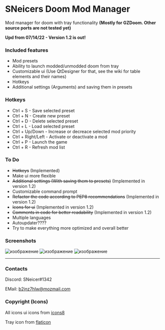 # SNeicers Doom Mod Manager
Mod manager for doom with tray functionality **(Mostly for GZDoom. Other source ports are not tested yet)**

**Upd from 07/14/22 - Version 1.2 is out!**

### Included features
- Mod presets
- Ability to launch modded/unmodded doom from tray
- Customizable ui (Use QtDesigner for that, see the wiki for table elements and their names)
- Hotkeys
- Additional settings (Arguments) and saving them in presets

### Hotkeys
- Ctrl + S - Save selected preset
- Ctrl + N - Create new preset
- Ctrl + D - Delete selected preset
- Ctrl + L - Load selected preset
- Ctrl + Up/Down - Increase or decreace selected mod priority
- Ctrl + Right/Left - Activate or deactivate a mod
- Ctrl + P - Launch the game
- Ctrl + R - Refresh mod list


### To Do
- ~~Hotkeys~~ (Implemented)
- Make ui more flexible 
- ~~Additional settings (With saving them to presets)~~ (Implemented in version 1.2)
- Customizable command prompt
- ~~Refactor the code according to PEP8 recommendations~~ (Implemented in version 1.2)
- ~~Icons for ui~~ (Implemented in version 1.2)
- ~~Comments in code for better readability~~ (Implemented in version 1.2)
- Multiple languages
- Autoupdater????
- Try to make everything more optimized and overall better

### Screenshots

![изображение](https://user-images.githubusercontent.com/46260745/178967670-97b9a4b0-83c9-49a3-a51e-6e8468c08972.png)
![изображение](https://user-images.githubusercontent.com/46260745/178967722-564cc3be-00a7-4e99-902c-c54f66a2c1c7.png)
![изображение](https://user-images.githubusercontent.com/46260745/173069188-decf85bb-3b15-4e7f-b57d-8e63b8c58581.png)

<hr>

### Contacts
Discord: SNeicer#1342

EMail: b2jnz7hlw@mozmail.com

### Copyright (Icons)
All icons ui icons from <a href="https:\\icons8.com">icons8</a>

Tray icon from <a href="https://www.flaticon.com">flaticon</a>
